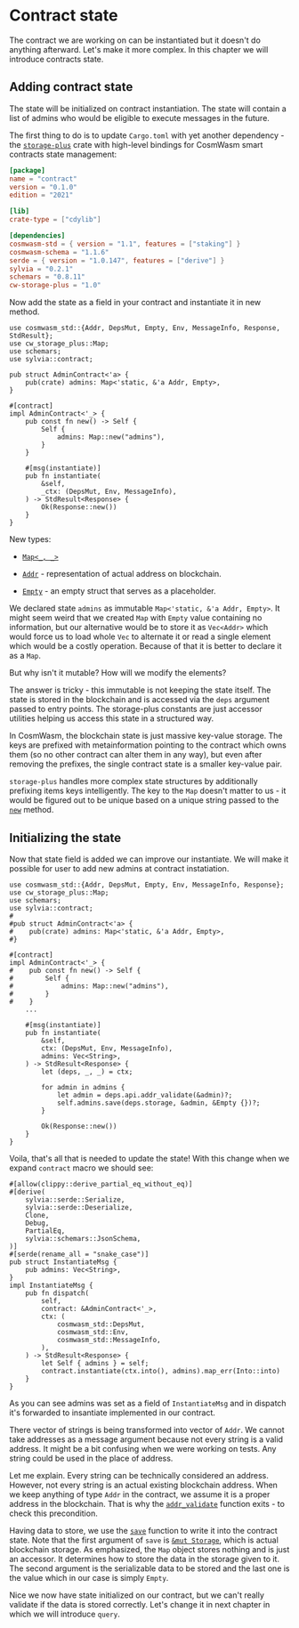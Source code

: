 # Contract state

The contract we are working on can be instantiated but it doesn't do anything afterward.
Let's make it more complex. In this chapter we will introduce contracts state.

## Adding contract state

The state will be initialized on contract instantiation. The state
will contain a list of admins who would be eligible to execute messages in the future.

The first thing to do is to update `Cargo.toml` with yet another dependency - the
[`storage-plus`](https://crates.io/crates/cw-storage-plus) crate with high-level bindings for CosmWasm
smart contracts state management:

```toml
[package]
name = "contract"
version = "0.1.0"
edition = "2021"

[lib]
crate-type = ["cdylib"]

[dependencies]
cosmwasm-std = { version = "1.1", features = ["staking"] }
cosmwasm-schema = "1.1.6"
serde = { version = "1.0.147", features = ["derive"] }
sylvia = "0.2.1"
schemars = "0.8.11"
cw-storage-plus = "1.0"
```

Now add the state as a field in your contract and instantiate it in new method.

```rust,noplayground
use cosmwasm_std::{Addr, DepsMut, Empty, Env, MessageInfo, Response, StdResult};
use cw_storage_plus::Map;
use schemars;
use sylvia::contract;

pub struct AdminContract<'a> {
    pub(crate) admins: Map<'static, &'a Addr, Empty>,
}

#[contract]
impl AdminContract<'_> {
    pub const fn new() -> Self {
        Self {
            admins: Map::new("admins"),
        }
    }

    #[msg(instantiate)]
    pub fn instantiate(
        &self,
        _ctx: (DepsMut, Env, MessageInfo),
    ) -> StdResult<Response> {
        Ok(Response::new())
    }
}
```

New types:

- [`Map<_, _>`](https://docs.rs/cw-storage-plus/0.16.0/cw_storage_plus/struct.Map.html)

- [`Addr`](https://docs.rs/cosmwasm-std/0.16.0/cosmwasm_std/struct.Addr.html) - representation of
  actual address on blockchain.

- [`Empty`](https://docs.rs/cosmwasm-std/0.16.0/cosmwasm_std/struct.Empty.html) - an empty struct
  that serves as a placeholder.

We declared state `admins` as immutable `Map<'static, &'a Addr, Empty>`.
It might seem weird that we created `Map` with `Empty` value containing no information, but our
alternative would be to store it as `Vec<Addr>` which would force us to load whole `Vec` to
alternate it or read a single element which would be a costly operation.
Because of that it is better to declare it as a `Map`.

But why isn't it mutable? How will we modify the elements?

The answer is tricky - this immutable is not keeping the state itself. The state is stored in the
blockchain and is accessed via the `deps` argument passed to entry points. The storage-plus constants
are just accessor utilities helping us access this state in a structured way.

In CosmWasm, the blockchain state is just massive key-value storage. The keys are prefixed with
metainformation pointing to the contract which owns them (so no other contract can alter them in
any way), but even after removing the prefixes, the single contract state is a smaller key-value pair.

`storage-plus` handles more complex state structures by additionally prefixing items keys intelligently.
The key to the `Map` doesn't matter to us - it would be figured out to be unique based on a unique string passed to the
[`new`](https://docs.rs/cw-storage-plus/0.13.4/cw_storage_plus/struct.Item.html#method.new) method.

## Initializing the state

Now that state field is added we can improve our instantiate. We will make it possible for user to
add new admins at contract instatiation.

```rust,noplayground
use cosmwasm_std::{Addr, DepsMut, Empty, Env, MessageInfo, Response};
use cw_storage_plus::Map;
use schemars;
use sylvia::contract;
#
#pub struct AdminContract<'a> {
#    pub(crate) admins: Map<'static, &'a Addr, Empty>,
#}

#[contract]
impl AdminContract<'_> {
#    pub const fn new() -> Self {
#        Self {
#            admins: Map::new("admins"),
#        }
#    }
    ...

    #[msg(instantiate)]
    pub fn instantiate(
        &self,
        ctx: (DepsMut, Env, MessageInfo),
        admins: Vec<String>,
    ) -> StdResult<Response> {
        let (deps, _, _) = ctx;

        for admin in admins {
            let admin = deps.api.addr_validate(&admin)?;
            self.admins.save(deps.storage, &admin, &Empty {})?;
        }

        Ok(Response::new())
    }
}
```

Voila, that's all that is needed to update the state! With this change when we expand `contract`
macro we should see:

```rust,noplayground
#[allow(clippy::derive_partial_eq_without_eq)]
#[derive(
    sylvia::serde::Serialize,
    sylvia::serde::Deserialize,
    Clone,
    Debug,
    PartialEq,
    sylvia::schemars::JsonSchema,
)]
#[serde(rename_all = "snake_case")]
pub struct InstantiateMsg {
    pub admins: Vec<String>,
}
impl InstantiateMsg {
    pub fn dispatch(
        self,
        contract: &AdminContract<'_>,
        ctx: (
            cosmwasm_std::DepsMut,
            cosmwasm_std::Env,
            cosmwasm_std::MessageInfo,
        ),
    ) -> StdResult<Response> {
        let Self { admins } = self;
        contract.instantiate(ctx.into(), admins).map_err(Into::into)
    }
}
```

As you can see admins was set as a field of `InstantiateMsg` and in dispatch it's forwarded to
insantiate implemented in our contract.

There vector of strings is being transformed into vector of `Addr`. We cannot take addresses as a
message argument because not every string is a valid address. It might be a bit confusing when we
were working on tests. Any string could be used in the place of address.

Let me explain. Every string can be technically considered an address. However, not every string is
an actual existing blockchain address. When we keep anything of type `Addr` in the contract, we
assume it is a proper address in the blockchain. That is why the
[`addr_validate`](https://docs.rs/cosmwasm-std/1.1.0/cosmwasm_std/trait.Api.html#tymethod.addr_validate)
function exits - to check this precondition.

Having data to store, we use the [`save`](https://docs.rs/cw-storage-plus/0.16.0/cw_storage_plus/struct.Map.html#method.save)
function to write it into the contract state. Note that the first argument of `save` is
[`&mut Storage`](https://docs.rs/cosmwasm-std/1.1.0/cosmwasm_std/trait.Storage.html), which is
actual blockchain storage. As emphasized, the `Map` object stores nothing and is just an accessor.
It determines how to store the data in the storage given to it. The second argument is the
serializable data to be stored and the last one is the value which in our case is simply `Empty`.

Nice we now have state initialized on our contract, but we can't really validate if the data is
stored correctly. Let's change it in next chapter in which we will introduce `query`.
